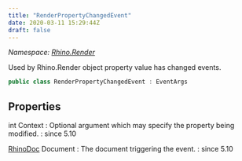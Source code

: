 ```yaml
---
title: "RenderPropertyChangedEvent"
date: 2020-03-11 15:29:44Z
draft: false
---
```


*Namespace: [Rhino.Render](../)*

Used by Rhino.Render object property value has changed events.
```cs
public class RenderPropertyChangedEvent : EventArgs
```
## Properties

int Context
: Optional argument which may specify the property being modified.
: since 5.10

[RhinoDoc](/rhinocommon/rhino/rhinodoc/) Document
: The document triggering the event.
: since 5.10

